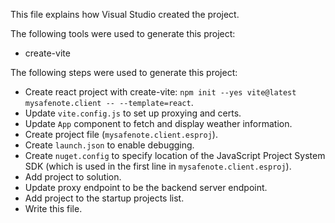 This file explains how Visual Studio created the project.

The following tools were used to generate this project:
- create-vite

The following steps were used to generate this project:
- Create react project with create-vite: `npm init --yes vite@latest mysafenote.client -- --template=react`.
- Update `vite.config.js` to set up proxying and certs.
- Update `App` component to fetch and display weather information.
- Create project file (`mysafenote.client.esproj`).
- Create `launch.json` to enable debugging.
- Create `nuget.config` to specify location of the JavaScript Project System SDK (which is used in the first line in `mysafenote.client.esproj`).
- Add project to solution.
- Update proxy endpoint to be the backend server endpoint.
- Add project to the startup projects list.
- Write this file.

